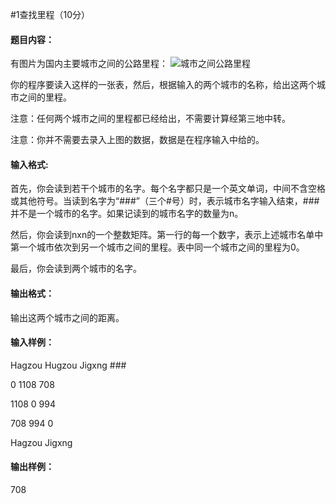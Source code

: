 #1查找里程（10分）
#### 题目内容：

有图片为国内主要城市之间的公路里程：
![城市之间公路里程](https://img2.ph.126.net/VmSq38EtPBuo_p6oNtyVFQ==/6630868754095812824.jpg)    

你的程序要读入这样的一张表，然后，根据输入的两个城市的名称，给出这两个城市之间的里程。



注意：任何两个城市之间的里程都已经给出，不需要计算经第三地中转。

注意：你并不需要去录入上图的数据，数据是在程序输入中给的。



#### 输入格式:
首先，你会读到若干个城市的名字。每个名字都只是一个英文单词，中间不含空格或其他符号。当读到名字为“###”（三个#号）时，表示城市名字输入结束，###并不是一个城市的名字。如果记读到的城市名字的数量为n。

然后，你会读到nxn的一个整数矩阵。第一行的每一个数字，表示上述城市名单中第一个城市依次到另一个城市之间的里程。表中同一个城市之间的里程为0。

最后，你会读到两个城市的名字。


#### 输出格式：
输出这两个城市之间的距离。



#### 输入样例：
Hagzou	Hugzou	Jigxng    ###

0	1108	708

1108	0	994

708	994	0

Hagzou    Jigxng


#### 输出样例：
708